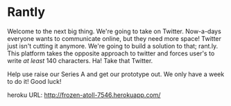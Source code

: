 # Rantly

Welcome to the next big thing. We're going to take on Twitter. Now-a-days everyone wants to communicate online, but they need more space! Twitter just isn't cutting it anymore. We're going to build a solution to that; rant.ly. This platform takes the opposite approach to twitter and forces user's to write *at least* 140 characters. Ha! Take that Twitter.

Help use raise our Series A and get our prototype out. We only have a week to do it! Good luck!

heroku URL: http://frozen-atoll-7546.herokuapp.com/